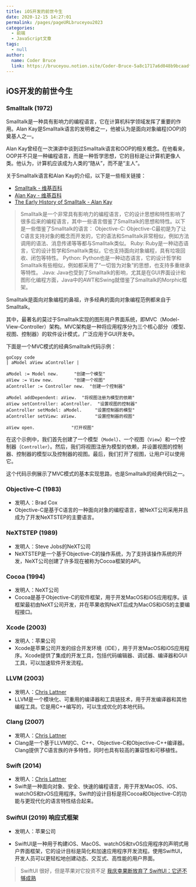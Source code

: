 ```yaml
---
title: iOS开发的前世今生
date: 2020-12-15 14:27:01
permalink: /pages/pageURLbruceyou2023
categories: 
  - 前端
  - JavaScript文章
tags: 
  - null
author: 
  name: Coder Bruce
  link: https://bruceyou.notion.site/Coder-Bruce-5a8c1717a6d048b9bcaadf95281f1159
---
```




## iOS开发的前世今生

### Smalltalk (1972) 

Smalltalk是一种具有影响力的编程语言，它在计算机科学领域发挥了重要的作用。Alan Kay是Smalltalk语言的发明者之一，他被认为是面向对象编程(OOP)的奠基人之一。

  Alan Kay曾经在一次演讲中谈到过Smalltalk语言和OOP的相关概念。在他看来，OOP并不只是一种编程语言，而是一种哲学思想，它的目标是让计算机更像人类。他认为，计算机应该成为人类的“随从”，而不是“主人”。

  关于Smalltalk语言和Alan Kay的介绍，以下是一些相关链接：
  - [Smalltalk - 维基百科](https://zh.wikipedia.org/wiki/Smalltalk)
  - [Alan Kay - 维基百科](https://zh.wikipedia.org/wiki/阿兰·凱)
  - [The Early History of Smalltalk - Alan Kay](http://www.cs.virginia.edu/~evans/cs655/readings/smalltalk.html)
> Smalltalk是一个非常具有影响力的编程语言，它的设计思想和特性影响了很多后来的编程语言，其中一些语言借鉴了Smalltalk的思想和特性。以下是一些借鉴了Smalltalk的语言：
Objective-C: Objective-C最初是为了让C语言支持对象的概念而开发的，它的语法和Smalltalk非常相似，例如方法调用的语法、消息传递等等都与Smalltalk类似。
Ruby: Ruby是一种动态语言，它的设计哲学和Smalltalk类似，它也支持面向对象编程，具有垃圾回收、闭包等特性。
Python: Python也是一种动态语言，它的设计哲学和Smalltalk有些相似，例如都采用了“一切皆为对象”的思想，也支持多重继承等特性。
Java: Java也受到了Smalltalk的影响，尤其是在GUI界面设计和图形化编程方面，Java中的AWT和Swing就借鉴了Smalltalk的Morphic框架。


Smalltalk是面向对象编程的鼻祖，许多经典的面向对象编程范例都来自于Smalltalk。

其中，最著名的莫过于Smalltalk实现的图形用户界面系统，即MVC（Model-View-Controller）架构。MVC架构是一种将应用程序分为三个核心部分（模型、视图、控制器）的软件设计模式，广泛应用于GUI开发中。

下面是一个MVC模式的经典Smalltalk代码示例：

```
goCopy code
| aModel aView aController |

aModel := Model new.      "创建一个模型"
aView := View new.        "创建一个视图"
aController := Controller new.  "创建一个控制器"

aModel addDependent: aView.  "将视图注册为模型的依赖"
aView setController: aController.  "设置视图的控制器"
aController setModel: aModel.     "设置控制器的模型"
aController setView: aView.       "设置控制器的视图"

aView open.              "打开视图"
```

在这个示例中，我们首先创建了一个模型（`Model`）、一个视图（`View`）和一个控制器（`Controller`）。然后，我们将视图注册为模型的依赖，并设置视图的控制器、控制器的模型以及控制器的视图。最后，我们打开了视图，让用户可以使用它。

这个代码示例展示了MVC模式的基本实现思路，也是Smalltalk的经典代码之一。


### Objective-C (1983)

- 发明人：Brad Cox
- Objective-C是基于C语言的一种面向对象的编程语言，被NeXT公司采用并且成为了开发NeXTSTEP的主要语言。

### NeXTSTEP (1989)

- 发明人：Steve Jobs的NeXT公司
- NeXTSTEP是一个基于Objective-C的操作系统，为了支持该操作系统的开发，NeXT公司创建了许多现在被称为Cocoa框架的API。

### Cocoa (1994)

- 发明人：NeXT公司
- Cocoa是基于Objective-C的软件框架，用于开发MacOS和iOS应用程序。该框架最初由NeXT公司开发，并在苹果收购NeXT后成为MacOS和iOS的主要编程接口。

### Xcode (2003)

- 发明人：苹果公司
- Xcode是苹果公司开发的综合开发环境（IDE），用于开发MacOS和iOS应用程序。Xcode提供了集成的开发工具，包括代码编辑器、调试器、编译器和GUI工具，可以加速软件开发流程。

### LLVM (2003)

- 发明人：[Chris Lattner](https://en.wikipedia.org/wiki/Chris_Lattner) 
- LLVM是一个模块化、可重用的编译器和工具链技术，用于开发编译器和其他编程工具。它是用C++编写的，可以生成优化的本地代码。

### Clang (2007)

- 发明人：[Chris Lattner](https://en.wikipedia.org/wiki/Chris_Lattner)
- Clang是一个基于LLVM的C、C++、Objective-C和Objective-C++编译器。Clang提供了C语言族的许多特性，同时也具有较高的兼容性和可移植性。

### Swift (2014)

- 发明人：[Chris Lattner](https://en.wikipedia.org/wiki/Chris_Lattner)
- Swift是一种面向对象、安全、快速的编程语言，用于开发MacOS、iOS、watchOS和tvOS应用程序。Swift的设计目标是将Cocoa和Objective-C的功能与更现代化的语言特性结合起来。

### SwiftUI (2019) 响应式框架

- 发明人：苹果公司

- SwiftUI是一种用于构建iOS、MacOS、watchOS和tvOS应用程序的声明式用户界面框架，它的设计目标是简化和加速应用程序开发流程。使用SwiftUI，开发人员可以更轻松地创建动态、交互式、高性能的用户界面。
> SwiftUI 很好，但是苹果对它投资不足 [我庆幸果断放弃了 SwiftUI：它还不够成熟
](https://www.infoq.cn/article/v8u4t2ubmvrebzyzl8ed)

